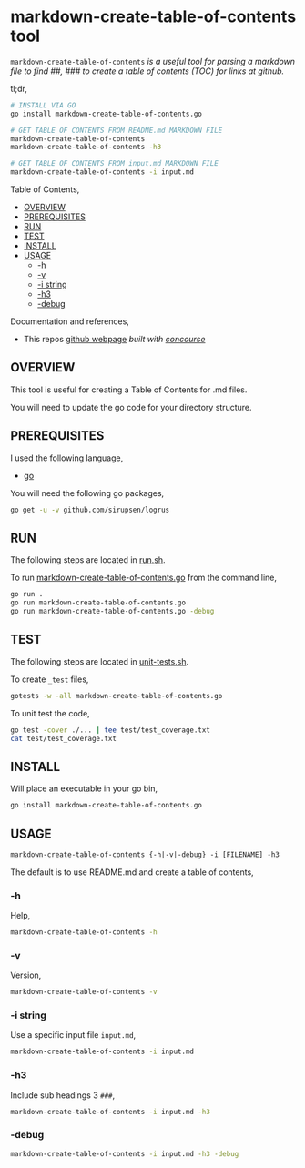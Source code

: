 # markdown-create-table-of-contents tool

`markdown-create-table-of-contents` _is a useful tool for
parsing a markdown file to find ##, ### to create a table
of contents (TOC) for links at github._

tl;dr,

```bash
# INSTALL VIA GO
go install markdown-create-table-of-contents.go

# GET TABLE OF CONTENTS FROM README.md MARKDOWN FILE
markdown-create-table-of-contents
markdown-create-table-of-contents -h3

# GET TABLE OF CONTENTS FROM input.md MARKDOWN FILE
markdown-create-table-of-contents -i input.md
```

Table of Contents,

* [OVERVIEW](https://github.com/JeffDeCola/my-go-tools/tree/master/markdown-tools/markdown-create-table-of-contents#overview)
* [PREREQUISITES](https://github.com/JeffDeCola/my-go-tools/tree/master/markdown-tools/markdown-create-table-of-contents#prerequisites)
* [RUN](https://github.com/JeffDeCola/my-go-tools/tree/master/markdown-tools/markdown-create-table-of-contents#run)
* [TEST](https://github.com/JeffDeCola/my-go-tools/tree/master/markdown-tools/markdown-create-table-of-contents#test)
* [INSTALL](https://github.com/JeffDeCola/my-go-tools/tree/master/markdown-tools/markdown-create-table-of-contents#install)
* [USAGE](https://github.com/JeffDeCola/my-go-tools/tree/master/markdown-tools/markdown-create-table-of-contents#usage)
  * [-h](https://github.com/JeffDeCola/my-go-tools/tree/master/markdown-tools/markdown-create-table-of-contents#-h)
  * [-v](https://github.com/JeffDeCola/my-go-tools/tree/master/markdown-tools/markdown-create-table-of-contents#-v)
  * [-i string](https://github.com/JeffDeCola/my-go-tools/tree/master/markdown-tools/markdown-create-table-of-contents#-i-string)
  * [-h3](https://github.com/JeffDeCola/my-go-tools/tree/master/markdown-tools/markdown-create-table-of-contents#-h3)
  * [-debug](https://github.com/JeffDeCola/my-go-tools/tree/master/markdown-tools/markdown-create-table-of-contents#-debug)

Documentation and references,

* This repos
  [github webpage](https://jeffdecola.github.io/my-go-tools/)
  _built with
  [concourse](https://github.com/JeffDeCola/my-go-tools/blob/master/ci-README.md)_

## OVERVIEW

This tool is useful for creating a Table of Contents for .md files.

You will need to update the go code for your directory structure.

## PREREQUISITES

I used the following language,

* [go](https://github.com/JeffDeCola/my-cheat-sheets/tree/master/software/development/languages/go-cheat-sheet)

You will need the following go packages,

```bash
go get -u -v github.com/sirupsen/logrus
```

## RUN

The following steps are located in
[run.sh](https://github.com/JeffDeCola/my-go-tools/blob/master/markdown-tools/markdown-create-table-of-contents/run.sh).

To run
[markdown-create-table-of-contents.go](https://github.com/JeffDeCola/my-go-tools/blob/master/markdown-tools/markdown-create-table-of-contents/markdown-create-table-of-contents.go)
from the command line,

```bash
go run .
go run markdown-create-table-of-contents.go
go run markdown-create-table-of-contents.go -debug
```

## TEST

The following steps are located in
[unit-tests.sh](https://github.com/JeffDeCola/my-go-tools/blob/master/markdown-tools/markdown-create-table-of-contents/test/unit-tests.sh).

To create `_test` files,

```bash
gotests -w -all markdown-create-table-of-contents.go
```

To unit test the code,

```bash
go test -cover ./... | tee test/test_coverage.txt
cat test/test_coverage.txt
```

## INSTALL

Will place an executable in your go bin,

```bash
go install markdown-create-table-of-contents.go
```

## USAGE

```txt
markdown-create-table-of-contents {-h|-v|-debug} -i [FILENAME] -h3
```

The default is to use README.md and create a table of contents,

### -h

Help,

```bash
markdown-create-table-of-contents -h
```

### -v

Version,

```bash
markdown-create-table-of-contents -v
```

### -i string

Use a specific input file `input.md`,

```bash
markdown-create-table-of-contents -i input.md
```

### -h3

Include sub headings 3 `###`,

```bash
markdown-create-table-of-contents -i input.md -h3
```

### -debug

```bash
markdown-create-table-of-contents -i input.md -h3 -debug
```
